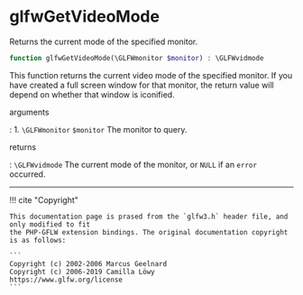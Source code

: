 # glfwGetVideoMode
Returns the current mode of the specified monitor.

```php
function glfwGetVideoMode(\GLFWmonitor $monitor) : \GLFWvidmode
```

This function returns the current video mode of the specified monitor. If
you have created a full screen window for that monitor, the return value
will depend on whether that window is iconified.

arguments

:    1. `\GLFWmonitor` `$monitor` The monitor to query.

returns

:    `\GLFWvidmode` The current mode of the monitor, or `NULL` if an
`error` occurred.

---
     

!!! cite "Copyright"

    This documentation page is prased from the `glfw3.h` header file, and only modified to fit 
    the PHP-GFLW extension bindings. The original documentation copyright is as follows:

    ```
    Copyright (c) 2002-2006 Marcus Geelnard
    Copyright (c) 2006-2019 Camilla Löwy
    https://www.glfw.org/license
    ```